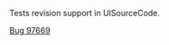 Tests revision support in UISourceCode.

[Bug 97669](https://bugs.webkit.org/show_bug.cgi?id=97669)
